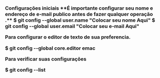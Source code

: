 <h3>Configurações iniciais
 **É importante configurar seu nome e endereço de e-mail publico antes de fazer qualquer operação .**
   $ git config --global user.name "Colocar seu nome Aqui"
   $ git config --global user.email "Colocar seu e-mail Aqui"

  **Para configurar o editor de texto de sua preferencia.**

   $ git config --global core.editor emac

  **Para verificar suas configurações** 

   $ git config --list 

</h3>




    


```html

```

 

